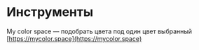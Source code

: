 # Инструменты

My color space — подобрать цвета под один цвет выбранный [https://mycolor.space](https://mycolor.space)
